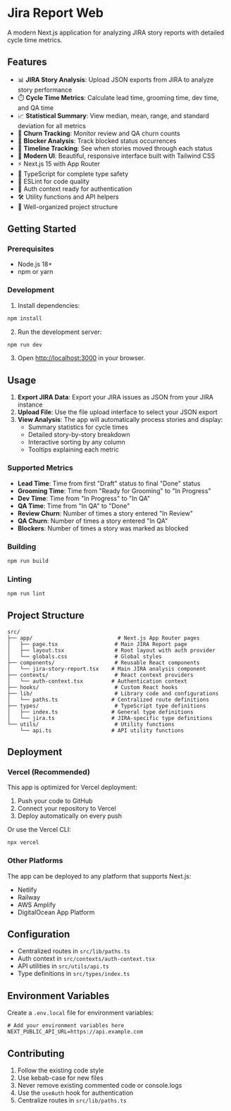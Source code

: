 # Jira Report Web

A modern Next.js application for analyzing JIRA story reports with detailed cycle time metrics.

## Features

- 📊 **JIRA Story Analysis**: Upload JSON exports from JIRA to analyze story performance
- ⏱️ **Cycle Time Metrics**: Calculate lead time, grooming time, dev time, and QA time
- 📈 **Statistical Summary**: View median, mean, range, and standard deviation for all metrics
- 🔄 **Churn Tracking**: Monitor review and QA churn counts
- 🚫 **Blocker Analysis**: Track blocked status occurrences
- 📅 **Timeline Tracking**: See when stories moved through each status
- 🎨 **Modern UI**: Beautiful, responsive interface built with Tailwind CSS
- ⚡ Next.js 15 with App Router
- 📝 TypeScript for complete type safety
- 🧹 ESLint for code quality
- 🔐 Auth context ready for authentication
- 🛠️ Utility functions and API helpers
- 📁 Well-organized project structure

## Getting Started

### Prerequisites

- Node.js 18+ 
- npm or yarn

### Development

1. Install dependencies:
```bash
npm install
```

2. Run the development server:
```bash
npm run dev
```

3. Open [http://localhost:3000](http://localhost:3000) in your browser.

## Usage

1. **Export JIRA Data**: Export your JIRA issues as JSON from your JIRA instance
2. **Upload File**: Use the file upload interface to select your JSON export
3. **View Analysis**: The app will automatically process stories and display:
   - Summary statistics for cycle times
   - Detailed story-by-story breakdown
   - Interactive sorting by any column
   - Tooltips explaining each metric

### Supported Metrics

- **Lead Time**: Time from first "Draft" status to final "Done" status
- **Grooming Time**: Time from "Ready for Grooming" to "In Progress"
- **Dev Time**: Time from "In Progress" to "In QA"
- **QA Time**: Time from "In QA" to "Done"
- **Review Churn**: Number of times a story entered "In Review"
- **QA Churn**: Number of times a story entered "In QA"
- **Blockers**: Number of times a story was marked as blocked

### Building

```bash
npm run build
```

### Linting

```bash
npm run lint
```

## Project Structure

```
src/
├── app/                           # Next.js App Router pages
│   ├── page.tsx                  # Main JIRA Report page
│   ├── layout.tsx                # Root layout with auth provider
│   └── globals.css               # Global styles
├── components/                   # Reusable React components
│   └── jira-story-report.tsx    # Main JIRA analysis component
├── contexts/                     # React context providers
│   └── auth-context.tsx         # Authentication context
├── hooks/                        # Custom React hooks
├── lib/                          # Library code and configurations
│   └── paths.ts                 # Centralized route definitions
├── types/                        # TypeScript type definitions
│   ├── index.ts                 # General type definitions
│   └── jira.ts                  # JIRA-specific type definitions
└── utils/                        # Utility functions
    └── api.ts                   # API utility functions
```

## Deployment

### Vercel (Recommended)

This app is optimized for Vercel deployment:

1. Push your code to GitHub
2. Connect your repository to Vercel
3. Deploy automatically on every push

Or use the Vercel CLI:

```bash
npx vercel
```

### Other Platforms

The app can be deployed to any platform that supports Next.js:

- Netlify
- Railway
- AWS Amplify
- DigitalOcean App Platform

## Configuration

- Centralized routes in `src/lib/paths.ts`
- Auth context in `src/contexts/auth-context.tsx`
- API utilities in `src/utils/api.ts`
- Type definitions in `src/types/index.ts`

## Environment Variables

Create a `.env.local` file for environment variables:

```env
# Add your environment variables here
NEXT_PUBLIC_API_URL=https://api.example.com
```

## Contributing

1. Follow the existing code style
2. Use kebab-case for new files
3. Never remove existing commented code or console.logs
4. Use the `useAuth` hook for authentication
5. Centralize routes in `src/lib/paths.ts`
